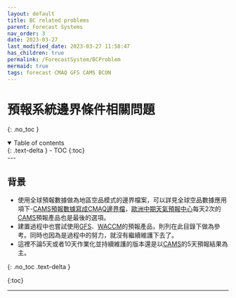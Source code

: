 ```yaml
---
layout: default
title: BC related problems
parent: Forecast Systems
nav_order: 3
date: 2023-03-27
last_modified_date: 2023-03-27 11:58:47
has_children: true
permalink: /ForecastSystem/BCProblem
mermaid: true
tags: forecast CMAQ GFS CAMS BCON
---
```


# 預報系統邊界條件相關問題
{: .no_toc }

<details open markdown="block">
  <summary>
    Table of contents
  </summary>
  {: .text-delta }
- TOC
{:toc}
</details>
---

## 背景

- 使用全球預報數據做為地區空品模式的邊界檔案，可以詳見全球空品數據應用項下-[CAMS預報數據寫成CMAQ邊界檔](https://sinotec2.github.io/Focus-on-Air-Quality/AQana/GAQuality/ECMWF_CAMS/3.CAMS_bc/)，[歐洲中期天氣預報中心][ecmwf]每天2次的[CAMS](https://ads.atmosphere.copernicus.eu/cdsapp#!/dataset/cams-global-atmospheric-composition-forecasts?tab=overview)預報產品也是最後的選項。
- 建置過程中也嘗試使用[GFS](../../utilities/Graphics/earth/wind_ozone.md#cams與gfs數據之間需合併的項目)、[WACCM][WACCM]的預報產品，則列在此目錄下做為參考。同時也因為是過程中的努力，就沒有繼續維護下去了。
- 這裡不論5天或者10天作業化並持續維護的版本還是以[CAMS](../../AQana/GAQuality/ECMWF_CAMS/3.CAMS_bc.md#grb2bconpy)的5天預報結果為主。

{: .no_toc .text-delta }

{:toc}

---
[ecmwf]: <https://zh.wikipedia.org/zh-tw/歐洲中期天氣預報中心> "歐洲中期天氣預報中心，創立於1975年，是一個國際組織，位於英格蘭雷丁。"
[WACCM]: ../../AQana/GAQuality/3WACCM.md "大氣社區氣候模型(Whole Atmosphere Community Climate Model, WACCM)"
